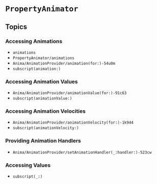 # ``PropertyAnimator``

## Topics

### Accessing Animations

- ``animations``
- ``PropertyAnimator/animations``
- ``Anima/AnimationProvider/animation(for:)-54u0m``
- ``subscript(animation:)``

### Accessing Animation Values

- ``Anima/AnimationProvider/animationValue(for:)-91c63``
- ``subscript(animationValue:)``

### Accessing Animation Velocities

- ``Anima/AnimationProvider/animationVelocity(for:)-1k944``
- ``subscript(animationVelocity:)``

### Providing Animation Handlers

- ``Anima/AnimationProvider/setAnimationHandler(_:handler:)-523cw``

### Accessing Values

- ``subscript(_:)``

